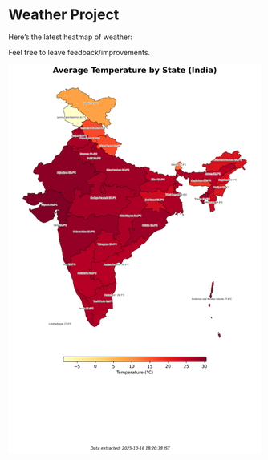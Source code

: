 # Weather Project

Here’s the latest heatmap of weather:

Feel free to leave feedback/improvements.

![India Heatmap](docs/assets/india_heatmap.png?v=F0EA20)
